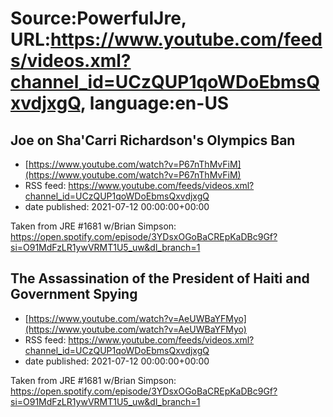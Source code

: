 # Source:PowerfulJre, URL:https://www.youtube.com/feeds/videos.xml?channel_id=UCzQUP1qoWDoEbmsQxvdjxgQ, language:en-US

## Joe on Sha'Carri Richardson's Olympics Ban
 - [https://www.youtube.com/watch?v=P67nThMvFiM](https://www.youtube.com/watch?v=P67nThMvFiM)
 - RSS feed: https://www.youtube.com/feeds/videos.xml?channel_id=UCzQUP1qoWDoEbmsQxvdjxgQ
 - date published: 2021-07-12 00:00:00+00:00

Taken from JRE #1681 w/Brian Simpson:
https://open.spotify.com/episode/3YDsxOGoBaCREpKaDBc9Gf?si=O91MdFzLR1ywVRMT1U5_uw&dl_branch=1

## The Assassination of the President of Haiti and Government Spying
 - [https://www.youtube.com/watch?v=AeUWBaYFMyo](https://www.youtube.com/watch?v=AeUWBaYFMyo)
 - RSS feed: https://www.youtube.com/feeds/videos.xml?channel_id=UCzQUP1qoWDoEbmsQxvdjxgQ
 - date published: 2021-07-12 00:00:00+00:00

Taken from JRE #1681 w/Brian Simpson:
https://open.spotify.com/episode/3YDsxOGoBaCREpKaDBc9Gf?si=O91MdFzLR1ywVRMT1U5_uw&dl_branch=1

